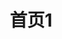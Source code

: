 ---
home: true
title: 首页1
heroText: 组件库
tagline: 🚀组件库
bannerBg: none
heroImage: /images/watrix.png
actionText: 快速上手 →
actionLink: /baseComponents/customImg.html
features:
  - title: 简洁至上
    details: 提升开发效率
  - title: Vue 驱动
    details: 基于 vue 开发
  - title: UI 组件库
    details: 依托于 ant-design-vue
footer: MIT Licensed | Copyright © 2018-present watrix
postList: none
---